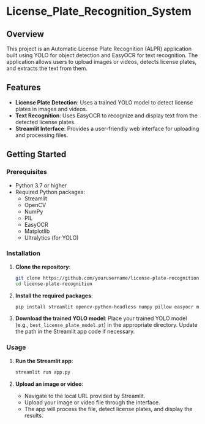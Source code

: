 # License_Plate_Recognition_System

## Overview

This project is an Automatic License Plate Recognition (ALPR) application built using YOLO for object detection and EasyOCR for text recognition. The application allows users to upload images or videos, detects license plates, and extracts the text from them.

## Features

- **License Plate Detection**: Uses a trained YOLO model to detect license plates in images and videos.
- **Text Recognition**: Uses EasyOCR to recognize and display text from the detected license plates.
- **Streamlit Interface**: Provides a user-friendly web interface for uploading and processing files.

## Getting Started

### Prerequisites

- Python 3.7 or higher
- Required Python packages:
  - Streamlit
  - OpenCV
  - NumPy
  - PIL
  - EasyOCR
  - Matplotlib
  - Ultralytics (for YOLO)

### Installation

1. **Clone the repository**:
    ```sh
    git clone https://github.com/yourusername/license-plate-recognition.git
    cd license-plate-recognition
    ```

2. **Install the required packages**:
    ```sh
    pip install streamlit opencv-python-headless numpy pillow easyocr matplotlib ultralytics
    ```

3. **Download the trained YOLO model**:
    Place your trained YOLO model (e.g., `best_license_plate_model.pt`) in the appropriate directory. Update the path in the Streamlit app code if necessary.

### Usage

1. **Run the Streamlit app**:
    ```sh
    streamlit run app.py
    ```

2. **Upload an image or video**:
   - Navigate to the local URL provided by Streamlit.
   - Upload your image or video file through the interface.
   - The app will process the file, detect license plates, and display the results.



